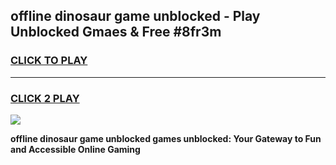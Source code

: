 
## offline dinosaur game unblocked - Play Unblocked Gmaes & Free #8fr3m
<h3>
<a href="https://news.freeplayer.one?title=offline_dinosaur_game_unblocked&ref=03M">CLICK TO PLAY</a></h3>
<hr>

<h3>
<a href="https://news.freeplayer.one?title=offline_dinosaur_game_unblocked&ref=03M">CLICK 2 PLAY</a>
  
</h3>

<a href="https://news.freeplayer.one?title=offline_dinosaur_game_unblocked&ref=03M"><img src="https://clearcache.store/games.png"></a>


**offline dinosaur game unblocked games unblocked: Your Gateway to Fun and Accessible Online Gaming**
